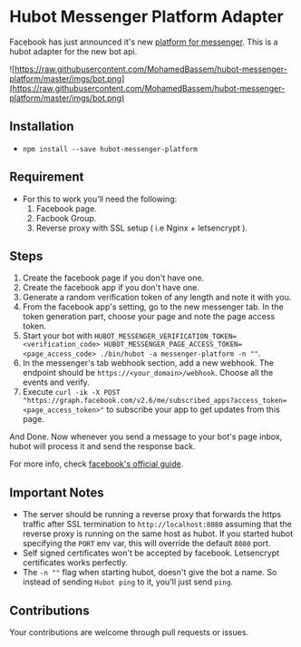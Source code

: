 # Hubot Messenger Platform Adapter

Facebook has just announced it's new [platform for messenger](https://developers.facebook.com/docs/messenger-platform). This is a hubot adapter for the new bot api.

![https://raw.githubusercontent.com/MohamedBassem/hubot-messenger-platform/master/imgs/bot.png](https://raw.githubusercontent.com/MohamedBassem/hubot-messenger-platform/master/imgs/bot.png)

## Installation

- `npm install --save hubot-messenger-platform`

## Requirement

- For this to work you'll need the following:
  1. Facebook page.
  2. Facbook Group.
  3. Reverse proxy with SSL setup ( i.e Nginx + letsencrypt ).

## Steps

1. Create the facebook page if you don't have one.
2. Create the facebook app if you don't have one.
3. Generate a random verification token of any length and note it with you.
4. From the facebook app's setting, go to the new messenger tab. In the token generation part, choose your page and note the page access token.
5. Start your bot with `HUBOT_MESSENGER_VERIFICATION_TOKEN=<verification_code> HUBOT_MESSENGER_PAGE_ACCESS_TOKEN=<page_access_code> ./bin/hubot -a messenger-platform -n ""`.
6. In the messenger's tab webhook section, add a new webhook. The endpoint should be `https://<your_domain>/webhook`. Choose all the events and verify.
7. Execute `curl -ik -X POST "https://graph.facebook.com/v2.6/me/subscribed_apps?access_token=<page_access_token>"` to subscribe your app to get updates from this page.

And Done. Now whenever you send a message to your bot's page inbox, hubot will process it and send the response back.

For more info, check [facebook's official guide](https://developers.facebook.com/docs/messenger-platform/quickstart).

## Important Notes

- The server should be running a reverse proxy that forwards the https traffic after SSL termination to `http://localhost:8080` assuming that the reverse proxy is running on the same host as hubot. If you started hubot specifying the `PORT` env var, this will override the default `8080` port.
- Self signed certificates won't be accepted by facebook. Letsencrypt certificates works perfectly.
- The `-n ""` flag when starting hubot, doesn't give the bot a name. So instead of sending `Hubot ping` to it, you'll just send `ping`.

## Contributions

Your contributions are welcome through pull requests or issues.
